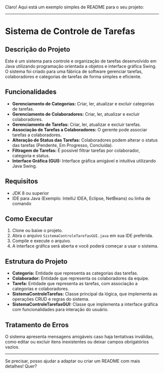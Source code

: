 Claro! Aqui está um exemplo simples de README para o seu projeto:

---

# Sistema de Controle de Tarefas

## Descrição do Projeto

Este é um sistema para controle e organização de tarefas desenvolvido em Java utilizando programação orientada a objetos e interface gráfica Swing.
O sistema foi criado para uma fábrica de software gerenciar tarefas, colaboradores e categorias de tarefas de forma simples e eficiente.

## Funcionalidades

* **Gerenciamento de Categorias:** Criar, ler, atualizar e excluir categorias de tarefas.
* **Gerenciamento de Colaboradores:** Criar, ler, atualizar e excluir colaboradores.
* **Gerenciamento de Tarefas:** Criar, ler, atualizar e excluir tarefas.
* **Associação de Tarefas a Colaboradores:** O gerente pode associar tarefas a colaboradores.
* **Alteração de Status das Tarefas:** Colaboradores podem alterar o status das tarefas (Pendente, Em Progresso, Concluída).
* **Filtragem de Tarefas:** É possível filtrar tarefas por colaborador, categoria e status.
* **Interface Gráfica (GUI):** Interface gráfica amigável e intuitiva utilizando Java Swing.

## Requisitos

* JDK 8 ou superior
* IDE para Java (Exemplo: IntelliJ IDEA, Eclipse, NetBeans) ou linha de comando

## Como Executar

1. Clone ou baixe o projeto.
2. Abra o arquivo `SistemaControleTarefasGUI.java` em sua IDE preferida.
3. Compile e execute o arquivo.
4. A interface gráfica será aberta e você poderá começar a usar o sistema.

## Estrutura do Projeto

* **Categoria:** Entidade que representa as categorias das tarefas.
* **Colaborador:** Entidade que representa os colaboradores da equipe.
* **Tarefa:** Entidade que representa as tarefas, com associação a categorias e colaboradores.
* **SistemaControleTarefas:** Classe principal da lógica, que implementa as operações CRUD e regras do sistema.
* **SistemaControleTarefasGUI:** Classe que implementa a interface gráfica com funcionalidades para interação do usuário.

## Tratamento de Erros

O sistema apresenta mensagens amigáveis caso haja tentativas inválidas, como editar ou excluir itens inexistentes ou deixar campos obrigatórios vazios.

---

Se precisar, posso ajudar a adaptar ou criar um README com mais detalhes! Quer?
